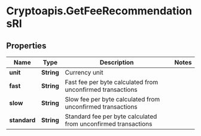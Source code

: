 # Cryptoapis.GetFeeRecommendationsRI

## Properties

Name | Type | Description | Notes
------------ | ------------- | ------------- | -------------
**unit** | **String** | Currency unit | 
**fast** | **String** | Fast fee per byte calculated from unconfirmed transactions | 
**slow** | **String** | Slow fee per byte calculated from unconfirmed transactions | 
**standard** | **String** | Standard fee per byte calculated from unconfirmed transactions | 


